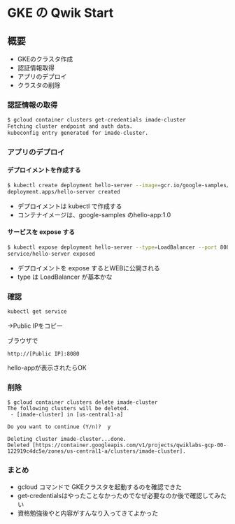 # GKE の Qwik Start

## 概要

- GKEのクラスタ作成
- 認証情報取得
- アプリのデプロイ
- クラスタの削除

### 認証情報の取得

```sh
$ gcloud container clusters get-credentials imade-cluster
Fetching cluster endpoint and auth data.
kubeconfig entry generated for imade-cluster.
```

### アプリのデプロイ

#### デプロイメントを作成する

```sh
$ kubectl create deployment hello-server --image=gcr.io/google-samples/hello-app:1.0
deployment.apps/hello-server created
```

- デプロイメントは kubectl で作成する
- コンテナイメージは、google-samples のhello-app:1.0

#### サービスを expose する

```sh
$ kubectl expose deployment hello-server --type=LoadBalancer --port 8080
service/hello-server exposed
```

- デプロイメントを expose するとWEBに公開される
- type は LoadBalancer が基本かな

### 確認

```sh
kubectl get service
```
→Public IPをコピー

ブラウザで
```
http://[Public IP]:8080
```

hello-appが表示されたらOK


### 削除

```
$ gcloud container clusters delete imade-cluster
The following clusters will be deleted.
 - [imade-cluster] in [us-central1-a]

Do you want to continue (Y/n)?  y

Deleting cluster imade-cluster...done.
Deleted [https://container.googleapis.com/v1/projects/qwiklabs-gcp-00-122919c4dc5e/zones/us-central1-a/clusters/imade-cluster].
```

### まとめ

- gcloud コマンドで GKEクラスタを起動するのを確認できた
- get-credentialsはやったことなかったのでなぜ必要なのか後で確認してみたい
- 資格勉強後やと内容がすんなり入ってきてよかった